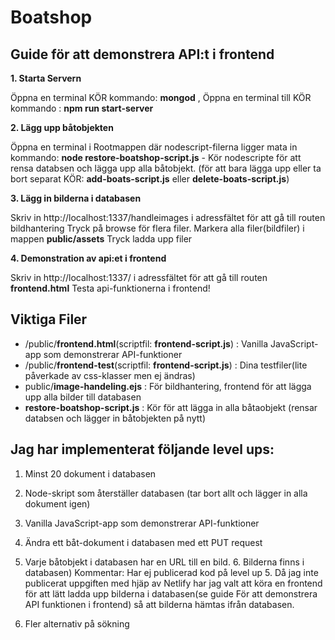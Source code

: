 # Boatshop
Guide för att demonstrera API:t i frontend
---------------------------------------

**1. Starta Servern**

Öppna en terminal KÖR kommando: **mongod** , Öppna en terminal till KÖR kommando : **npm run start-server**

**2. Lägg upp båtobjekten**

Öppna en terminal i Rootmappen där nodescript-filerna ligger mata in kommando: 
**node restore-boatshop-script.js**  - Kör nodescripte för att rensa databsen och lägga upp alla båtobjekt.
(för att bara lägga upp eller ta bort separat KÖR: **add-boats-script.js** eller **delete-boats-script.js**)

**3. Lägg in bilderna i databasen**

Skriv in http://localhost:1337/handleimages i adressfältet för att gå till routen bildhantering
Tryck på browse för flera filer. Markera alla filer(bildfiler) i mappen **public/assets**
Tryck ladda upp filer

**4. Demonstration av api:et i frontend**

Skriv in http://localhost:1337/ i adressfältet för att gå till routen **frontend.html**
Testa api-funktionerna i frontend!


Viktiga Filer
---------------------------------------
- /public/**frontend.html**(scriptfil: **frontend-script.js**) : Vanilla JavaScript-app som demonstrerar API-funktioner
- /public/**frontend-test**(scriptfil: **frontend-script.js**) : Dina testfiler(lite påverkade av css-klasser men ej ändras)
- public/**image-handeling.ejs** : För bildhantering, frontend för att lägga upp alla bilder till databasen
- **restore-boatshop-script.js** : Kör för att lägga in alla båtaobjekt (rensar databsen och lägger in båtobjekten på nytt)


Jag har implementerat följande level ups:
---------------------------------------
1. Minst 20 dokument i databasen
2. Node-skript som återställer databasen (tar bort allt och lägger in alla dokument igen)
3. Vanilla JavaScript-app som demonstrerar API-funktioner
4. Ändra ett båt-dokument i databasen med ett PUT request

5. Varje båtobjekt i databasen har en URL till en bild. 6. Bilderna finns i databasen)
Kommentar: Har ej publicerad kod på level up 5. Då jag inte publicerat uppgiften med hjäp av
Netlify har jag valt att köra en frontend för att lätt ladda upp bilderna i databasen(se guide För att demonstrera API funktionen i frontend)
så att bilderna hämtas ifrån databasen.

7. Fler alternativ på sökning
